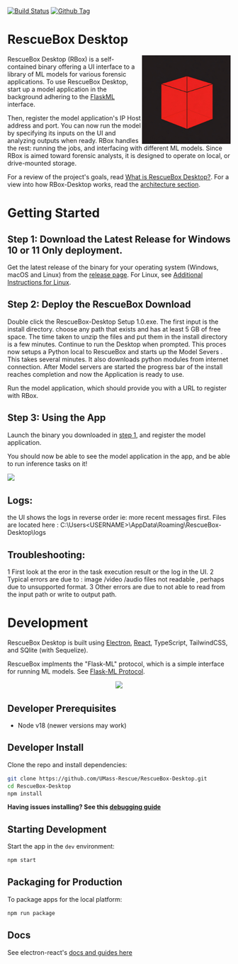 [![Build Status][github-actions-status]][github-actions-url]
[![Github Tag][github-tag-image]][github-tag-url]

# RescueBox Desktop

<img align="right" width="200" src="./docs/icon.png" width="200" />

RescueBox Desktop (RBox) is a self-contained binary offering a UI interface to a library of ML models for various forensic applications. To use RescueBox Desktop, start up a model application in the background adhering to the [FlaskML](https://umass-rescue.github.io/Flask-ML/materials/guides/examples) interface. 

Then, register the model application's IP Host address and port. 
You can now run the model by specifying its inputs on the UI and analyzing outputs when ready. 
RBox handles the rest: running the jobs, and interfacing with different ML models. Since RBox is aimed toward forensic analysts, it is designed to operate on local, or drive-mounted storage.

For a review of the project's goals, read [What is RescueBox Desktop?](./docs/what-is-rescuebox-desktop.md). For a view into how RBox-Desktop works, read the [architecture section](#architecture).

# Getting Started

## Step 1: Download the Latest Release for Windows 10 or 11 Only deployment.

Get the latest release of the binary for your operating system (Windows, macOS and Linux) from the [release page](https://github.com/UMass-Rescue/RescueBox-Desktop/releases). For Linux, see [Additional Instructions for Linux](#additional-instructions-for-linux).

## Step 2: Deploy the RescueBox Download

Double click the RescueBox-Desktop Setup 1.0.exe. The first input is the install directory. choose any path that exists and has at least 5 GB of free space.
The time taken to unzip the files and put them in the install directory is a few minutes. Continue to run the Desktop when prompted.
This proces now setups a Python local to RescueBox and starts up the Model Severs . This takes several minutes. It also downloads python modules from internet connection.
After Model servers are started the progress bar of the install reaches completion and now the Application is ready to use.

Run the model application, which should provide you with a URL to register with RBox.

## Step 3: Using the App

Launch the binary you downloaded in [step 1](#step-1-download-the-latest-release), and register the model application.

You should now be able to see the model application in the app, and be able to run inference tasks on it!

![](./docs/ui-screenshot.png)

## Logs:
the UI shows the logs in reverse order ie: more recent messages first.
Files are located here : C:\Users\<USERNAME>\AppData\Roaming\RescueBox-Desktop\logs

## Troubleshooting:
1 First look at the eror in the task execution result or the log in the UI. 
2 Typical errors are due to : image /video /audio files not readable , perhaps due to unsupported format.
3 Other errors are due to not able to read from the input path or write to output path.


# Development

RescueBox Desktop is built using [Electron](https://www.electronjs.org/), [React](https://reactjs.org/), TypeScript, TailwindCSS, and SQlite (with Sequelize).

RescueBox implments the "Flask-ML" protocol, which is a simple interface for running ML models. See [Flask-ML Protocol](./docs/FlaskML-Protocol-Sequence-Diagram.png).

<p align="center">
  <img src="./docs/FlaskML-Protocol-Sequence-Diagram.png" width="450" />
</p>

## Developer Prerequisites

- Node v18 (newer versions may work)

## Developer Install

Clone the repo and install dependencies:

```bash
git clone https://github.com/UMass-Rescue/RescueBox-Desktop.git
cd RescueBox-Desktop
npm install
```

**Having issues installing? See this [debugging guide](https://github.com/electron-react-boilerplate/electron-react-boilerplate/issues/400)**

## Starting Development

Start the app in the `dev` environment:

```bash
npm start
```

## Packaging for Production

To package apps for the local platform:

```bash
npm run package
```

## Docs

See electron-react's [docs and guides here](https://electron-react-boilerplate.js.org/docs/installation)

[github-actions-status]: https://github.com/UMass-Rescue/RescueBox-Desktop/actions/workflows/test.yml/badge.svg?branch=main
[github-actions-url]: https://github.com/UMass-Rescue/RescueBox-Desktop/actions/workflows/test.yml
[github-tag-image]: https://img.shields.io/github/tag/UMass-Rescue/RescueBox-Desktop.svg?label=version
[github-tag-url]: https://github.com/UMass-Rescue/RescueBox-Desktop/releases/latest
